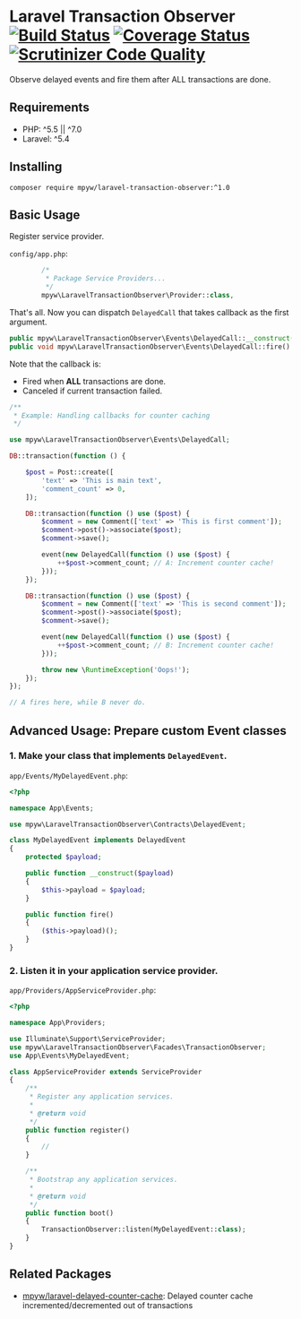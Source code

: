# Laravel Transaction Observer [![Build Status](https://travis-ci.org/mpyw/laravel-transaction-observer.svg?branch=master)](https://travis-ci.org/mpyw/laravel-transaction-observer) [![Coverage Status](https://coveralls.io/repos/github/mpyw/laravel-transaction-observer/badge.svg?branch=master)](https://coveralls.io/github/mpyw/laravel-transaction-observer?branch=master) [![Scrutinizer Code Quality](https://scrutinizer-ci.com/g/mpyw/laravel-transaction-observer/badges/quality-score.png?b=master)](https://scrutinizer-ci.com/g/mpyw/laravel-transaction-observer/?branch=master)

Observe delayed events and fire them after ALL transactions are done.

## Requirements

- PHP: ^5.5 || ^7.0
- Laravel: ^5.4

## Installing

```
composer require mpyw/laravel-transaction-observer:^1.0
```

## Basic Usage

Register service provider.

`config/app.php`:

```php
        /*
         * Package Service Providers...
         */
        mpyw\LaravelTransactionObserver\Provider::class,
```

That's all. Now you can dispatch `DelayedCall` that takes callback as the first argument.  

```php
public mpyw\LaravelTransactionObserver\Events\DelayedCall::__construct(callable $callback)
public void mpyw\LaravelTransactionObserver\Events\DelayedCall::fire()
```

Note that the callback is:

- Fired when **ALL** transactions are done.
- Canceled if current transaction failed.

```php
/**
 * Example: Handling callbacks for counter caching
 */

use mpyw\LaravelTransactionObserver\Events\DelayedCall;

DB::transaction(function () {

    $post = Post::create([
        'text' => 'This is main text',
        'comment_count' => 0,
    ]);

    DB::transaction(function () use ($post) {
        $comment = new Comment(['text' => 'This is first comment']);
        $comment->post()->associate($post);
        $comment->save();

        event(new DelayedCall(function () use ($post) {
            ++$post->comment_count; // A: Increment counter cache!
        }));
    });

    DB::transaction(function () use ($post) {
        $comment = new Comment(['text' => 'This is second comment']);
        $comment->post()->associate($post);
        $comment->save();

        event(new DelayedCall(function () use ($post) {
            ++$post->comment_count; // B: Increment counter cache!
        }));

        throw new \RuntimeException('Oops!');
    });
});

// A fires here, while B never do.
```

## Advanced Usage: Prepare custom Event classes

### 1. Make your class that implements `DelayedEvent`.

`app/Events/MyDelayedEvent.php`:

```php
<?php

namespace App\Events;

use mpyw\LaravelTransactionObserver\Contracts\DelayedEvent;

class MyDelayedEvent implements DelayedEvent
{
    protected $payload;

    public function __construct($payload)
    {
        $this->payload = $payload;
    }

    public function fire()
    {
        ($this->payload)();
    }
}
```

### 2. Listen it in your application service provider.

`app/Providers/AppServiceProvider.php`:

```php
<?php

namespace App\Providers;

use Illuminate\Support\ServiceProvider;
use mpyw\LaravelTransactionObserver\Facades\TransactionObserver;
use App\Events\MyDelayedEvent;

class AppServiceProvider extends ServiceProvider
{
    /**
     * Register any application services.
     *
     * @return void
     */
    public function register()
    {
        //
    }

    /**
     * Bootstrap any application services.
     *
     * @return void
     */
    public function boot()
    {
        TransactionObserver::listen(MyDelayedEvent::class);
    }
}
```

## Related Packages

- [mpyw/laravel-delayed-counter-cache](https://github.com/mpyw/laravel-delayed-counter-cache): Delayed counter cache incremented/decremented out of transactions
